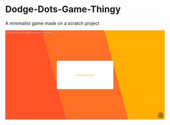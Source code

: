 # Dodge-Dots-Game-Thingy
A minimalist game made on a scratch project

![alt text](https://github.com/bedsroom/Dodge-Dots-Game-Thingy/blob/main/DodgeDots.png?raw=true)
